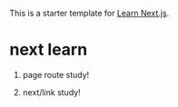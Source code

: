 This is a starter template for [Learn Next.js](https://nextjs.org/learn).

# next learn

1. page route study!

2. next/link study!
